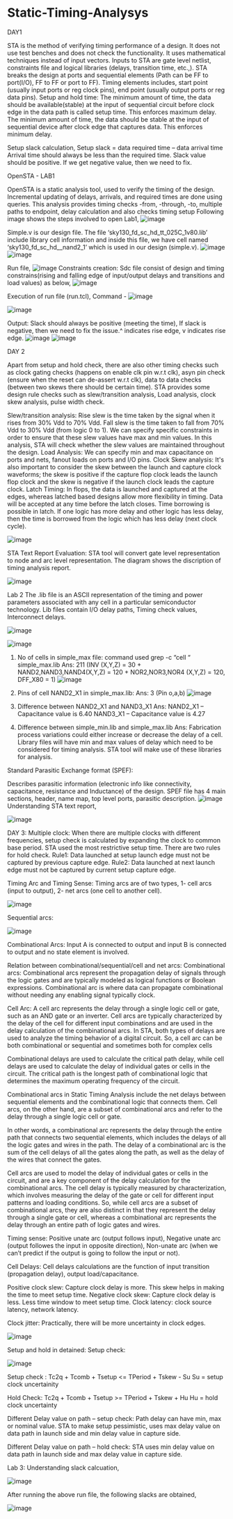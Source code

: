 # Static-Timing-Analysys
DAY1

STA is the method of verifying timing performance of a design. It does not use test benches and does not check the functionality. It uses mathematical techniques instead of input vectors. Inputs to STA are gate level netlist, constraints file and logical libraries (delays, transition time, etc.,). STA breaks the design at ports and sequential elements (Path can be FF to port(I/O), FF to FF or port to FF). Timing elements includes, start point (usually input ports or reg clock pins), end point (usually output ports or reg data pins). Setup and hold time: The minimum amount of time, the data should be available(stable) at the input of sequential circuit before clock edge in the data path is called setup time. This enforces maximum delay. The minimum amount of time, the data should be stable at the input of sequential device after clock edge that captures data. This enforces minimum delay.

Setup slack calculation,
Setup slack = data required time – data arrival time
Arrival time should always be less than the required time. Slack value should be positive. If we get negative value, then we need to fix.

OpenSTA - LAB1

OpenSTA is a static analysis tool, used to verify the timing of the design. Incremental updating of delays, arrivals, and required times are done using queries.
This analysis provides timing checks -from, -through, -to, multiple paths to endpoint, delay calculation and also checks timing setup 
Following image shows the steps involved to open Lab1,
![image](https://user-images.githubusercontent.com/87753795/219973001-4d2ff094-fcff-4fb6-9924-db8d259c5b77.png)
 
Simple.v is our design file. The file ‘sky130_fd_sc_hd_tt_025C_1v80.lib’ include library cell information and inside this file, we have cell named ‘sky130_fd_sc_hd__nand2_1’ which is used in our design (simple.v).
![image](https://user-images.githubusercontent.com/87753795/219973009-6402df61-b89f-458e-ae5c-1c8ec5bbce16.png)
![image](https://user-images.githubusercontent.com/87753795/219973018-47bc0f1d-aec4-49bc-bc3c-051cc8970344.png)

Run file,
![image](https://user-images.githubusercontent.com/87753795/219973029-73178340-616f-4edc-9767-2ea994264c35.png)
Constraints creation:
Sdc file consist of design and timing constrains(rising and falling edge of input/output delays and transitions and load values) as below, 
![image](https://user-images.githubusercontent.com/87753795/219973046-8e1ed088-7861-4d71-9582-351f4badb714.png)

Execution of run file (run.tcl),
Command - ![image](https://user-images.githubusercontent.com/87753795/220397353-8fa1f884-da5b-49db-8c83-5bd7868c0b2c.png)

![image](https://user-images.githubusercontent.com/87753795/219973051-5f4d4a4e-8717-4b75-aaa4-2c667b682fb0.png)

Output: 
Slack should always be positive (meeting the time), If slack is negative, then we need to fix the issue.^ indicates rise edge, v indicates rise edge.
![image](https://user-images.githubusercontent.com/87753795/219973071-b6b41ca3-72ef-46b6-8272-fb69016168a2.png)
![image](https://user-images.githubusercontent.com/87753795/219973079-aa283bb1-a1ce-43d9-a533-a7b9ad39518b.png)

 DAY 2
 
Apart from setup and hold check, there are also other timing checks such as clock gating checks (happens on enable clk pin w.r.t clk), asyn pin check (ensure when the reset can de-assert w.r.t clk), data to data checks (between two skews there should be certain time). STA provides some design rule checks such as slew/transition analysis, Load analysis, clock skew analysis, pulse width check.

Slew/transition analysis:
Rise slew is the time taken by the signal when it rises from 30% Vdd to 70% Vdd. Fall slew is the time taken to fall from 70% Vdd to 30% Vdd (from logic 0 to 1). We can specify specific constraints in order to ensure that these slew values have max and min values. In this analysis, STA will check whether the slew values are maintained throughout the design. 
Load Analysis: We can specify min and max capacitance on ports and nets, fanout loads on ports and I/O pins.
Clock Skew analysis: It's also important to consider the skew between the launch and capture clock waveforms; the skew is positive if the capture flop clock leads the launch flop clock and the skew is negative if the launch clock leads the capture clock.
Latch Timing: 
In flops, the data is launched and captured at the edges, whereas latched based designs allow more flexibility in timing. Data will be accepted at any time before the latch closes. Time borrowing is possible in latch. If one logic has more delay and other logic has less delay, then the time is borrowed from the logic which has less delay (next clock cycle).

![image](https://user-images.githubusercontent.com/87753795/220012673-a06ab667-a0c3-458a-9485-06d1b7c38904.png)


STA Text Report Evaluation:
STA tool will convert gate level representation to node and arc level representation. The diagram shows the discription of timing analysis report.
 
 ![image](https://user-images.githubusercontent.com/87753795/220012709-1bdc791c-4ccd-435e-b21b-c758e3dd9e94.png)

Lab 2
The .lib file is an ASCII representation of the timing and power parameters associated with any cell in a particular semiconductor technology. Lib files contain I/O delay paths, Timing check values, Interconnect delays.

![image](https://user-images.githubusercontent.com/87753795/220404328-bb606eff-a979-4aed-b034-871742f751be.png)

![image](https://user-images.githubusercontent.com/87753795/220406263-2ac8e017-982b-422d-a749-fe79a033d36a.png)

1.	No of cells in simple_max file: command used grep -c “cell “ simple_max.lib
Ans: 211 (INV (X,Y,Z) = 30 + NAND2,NAND3,NAND4(X,Y,Z) = 120 + NOR2,NOR3,NOR4 (X,Y,Z) = 120, DFF_X80 = 1)
![image](https://user-images.githubusercontent.com/87753795/220409255-af5aa0d0-fbe7-49bb-9afe-958686d7bb33.png)

2.	Pins of cell NAND2_X1 in simple_max.lib:
Ans: 3 (Pin o,a,b)
![image](https://user-images.githubusercontent.com/87753795/220409340-b52060a3-419b-4026-a05d-49463a4bad45.png)

3.	Difference between NAND2_X1 and NAND3_X1
Ans: NAND2_X1 – Capacitance value is 6.40
NAND3_X1 – Capacitance value is 4.27
4.	Difference between simple_min.lib and simple_max.lib
Ans: Fabrication process variations could either increase or decrease the delay of a cell. Library files will have min and max values of delay which need to be considered for timing analysis. STA tool will make use of these libraries for analysis.

Standard Parasitic Exchange format (SPEF):

Describes parasitic information (electronic info like connectivity, capacitance, resistance and Inductance) of the design.
SPEF file has 4 main sections, header, name map, top level ports, parasitic description.
![image](https://user-images.githubusercontent.com/87753795/220410809-0ad7f668-e5a7-4ed9-8289-4400d8d07305.png)
Understanding STA text report,

![image](https://user-images.githubusercontent.com/87753795/220014306-14cc4e1d-01b3-45db-8ac4-bb1853df7326.png)

DAY 3:
Multiple clock:
When there are multiple clocks with different frequencies, setup check is calculated by expanding the clock to common base period. STA used the most restrictive setup time. There are two rules for hold check. Rule1: Data launched at setup launch edge must not be captured by previous capture edge. Rule2: Data launched at next launch edge must not be captured by current setup capture edge.

Timing Arc and Timing Sense:
Timing arcs are of two types, 1- cell arcs (input to output), 2- net arcs (one cell to another cell).

 ![image](https://user-images.githubusercontent.com/87753795/220229384-2cc90164-ed0f-4fcf-9764-de719e79cf41.png)

Sequential arcs:

 ![image](https://user-images.githubusercontent.com/87753795/220229410-582b2d40-a66f-49b5-9397-3826abcfb343.png)

Combinational Arcs:
Input A is connected to output and input B is connected to output and no state element is involved.

Relation between combinational/sequential/cell and net arcs:
Combinational arcs: Combinational arcs represent the propagation delay of signals through the logic gates and are typically modeled as logical functions or Boolean expressions. Combinational arc is where data can propagate combinational without needing any enabling signal typically clock. 

Cell Arc: A cell arc represents the delay through a single logic cell or gate, such as an AND gate or an inverter. Cell arcs are typically characterized by the delay of the cell for different input combinations and are used in the delay calculation of the combinational arcs. In STA, both types of delays are used to analyze the timing behavior of a digital circuit. So, a cell arc can be both combinational or sequential and sometimes both for complex cells

Combinational delays are used to calculate the critical path delay, while cell delays are used to calculate the delay of individual gates or cells in the circuit. The critical path is the longest path of combinational logic that determines the maximum operating frequency of the circuit.

Combinational arcs in Static Timing Analysis include the net delays between sequential elements and the combinational logic that connects them. Cell arcs, on the other hand, are a subset of combinational arcs and refer to the delay through a single logic cell or gate. 

In other words, a combinational arc represents the delay through the entire path that connects two sequential elements, which includes the delays of all the logic gates and wires in the path. The delay of a combinational arc is the sum of the cell delays of all the gates along the path, as well as the delay of the wires that connect the gates.

Cell arcs are used to model the delay of individual gates or cells in the circuit, and are a key component of the delay calculation for the combinational arcs. The cell delay is typically measured by characterization, which involves measuring the delay of the gate or cell for different input patterns and loading conditions. So, while cell arcs are a subset of combinational arcs, they are also distinct in that they represent the delay through a single gate or cell, whereas a combinational arc represents the delay through an entire path of logic gates and wires.

Timing sense: Positive unate arc (output follows input), Negative unate arc (output followes the input in opposite direction), Non-unate arc (when we can’t predict if the output is going to follow the input or not).

Cell Delays:
Cell delays calculations are the function of input transition (propagation delay), output load/capacitance.

Positive clock slew: Capture clock delay is more. This skew helps in making the time to meet setup time.
Negative clock skew: Capture clock delay is less. Less time window to meet setup time.
Clock latency: clock source latency, network latency.

Clock jitter: Practically, there will be more uncertainty in clock edges.

![image](https://user-images.githubusercontent.com/87753795/220229444-02bbb132-88ab-4c6d-9fc0-b43fdfe67d16.png)

Setup and hold in detained:
Setup check:

![image](https://user-images.githubusercontent.com/87753795/220229462-c0eeb6c1-498a-43e2-a03d-b87f76a86bc8.png)


Setup check : Tc2q + Tcomb + Tsetup <= TPeriod + Tskew - Su
Su = setup clock uncertainity

Hold Check: Tc2q + Tcomb + Tsetup >= TPeriod + Tskew + Hu
Hu = hold clock uncertainty

Different Delay value on path – setup check: Path delay can have min, max or nominal value. STA to make setup pessimistic, uses max delay value on data path in launch side and min delay value in capture side.

Different Delay value on path – hold check: STA uses min delay value on data path in launch side and max delay value in capture side.

Lab 3:
Understanding slack calcuation,

![image](https://user-images.githubusercontent.com/87753795/220229476-75b3789e-f01a-43f9-9a36-418c5bee3dc8.png)



After running the above run file, the following slacks are obtained,

![image](https://user-images.githubusercontent.com/87753795/220229498-d28dca0c-3512-4e92-831d-a23091d669c5.png)





